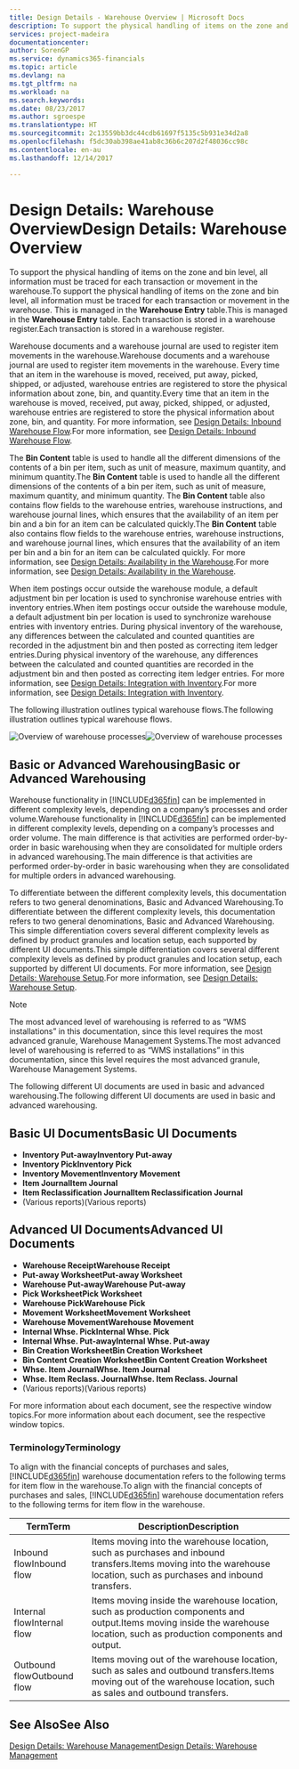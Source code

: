 ```yaml
---
title: Design Details - Warehouse Overview | Microsoft Docs
description: To support the physical handling of items on the zone and bin level, all information must be traced for each transaction or movement in the warehouse. This is managed in the **Warehouse Entry** table. Each transaction is stored in a warehouse register.
services: project-madeira
documentationcenter: 
author: SorenGP
ms.service: dynamics365-financials
ms.topic: article
ms.devlang: na
ms.tgt_pltfrm: na
ms.workload: na
ms.search.keywords: 
ms.date: 08/23/2017
ms.author: sgroespe
ms.translationtype: HT
ms.sourcegitcommit: 2c13559bb3dc44cdb61697f5135c5b931e34d2a8
ms.openlocfilehash: f5dc30ab398ae41ab8c36b6c207d2f48036cc98c
ms.contentlocale: en-au
ms.lasthandoff: 12/14/2017

---
```

# <a name="design-details-warehouse-overview"></a><span data-ttu-id="952b7-105">Design Details: Warehouse Overview</span><span class="sxs-lookup"><span data-stu-id="952b7-105">Design Details: Warehouse Overview</span></span>
<span data-ttu-id="952b7-106">To support the physical handling of items on the zone and bin level, all information must be traced for each transaction or movement in the warehouse.</span><span class="sxs-lookup"><span data-stu-id="952b7-106">To support the physical handling of items on the zone and bin level, all information must be traced for each transaction or movement in the warehouse.</span></span> <span data-ttu-id="952b7-107">This is managed in the **Warehouse Entry** table.</span><span class="sxs-lookup"><span data-stu-id="952b7-107">This is managed in the **Warehouse Entry** table.</span></span> <span data-ttu-id="952b7-108">Each transaction is stored in a warehouse register.</span><span class="sxs-lookup"><span data-stu-id="952b7-108">Each transaction is stored in a warehouse register.</span></span>  

<span data-ttu-id="952b7-109">Warehouse documents and a warehouse journal are used to register item movements in the warehouse.</span><span class="sxs-lookup"><span data-stu-id="952b7-109">Warehouse documents and a warehouse journal are used to register item movements in the warehouse.</span></span> <span data-ttu-id="952b7-110">Every time that an item in the warehouse is moved, received, put away, picked, shipped, or adjusted, warehouse entries are registered to store the physical information about zone, bin, and quantity.</span><span class="sxs-lookup"><span data-stu-id="952b7-110">Every time that an item in the warehouse is moved, received, put away, picked, shipped, or adjusted, warehouse entries are registered to store the physical information about zone, bin, and quantity.</span></span> <span data-ttu-id="952b7-111">For more information, see [Design Details: Inbound Warehouse Flow](design-details-outbound-warehouse-flow.md).</span><span class="sxs-lookup"><span data-stu-id="952b7-111">For more information, see [Design Details: Inbound Warehouse Flow](design-details-outbound-warehouse-flow.md).</span></span>  

<span data-ttu-id="952b7-112">The **Bin Content** table is used to handle all the different dimensions of the contents of a bin per item, such as unit of measure, maximum quantity, and minimum quantity.</span><span class="sxs-lookup"><span data-stu-id="952b7-112">The **Bin Content** table is used to handle all the different dimensions of the contents of a bin per item, such as unit of measure, maximum quantity, and minimum quantity.</span></span> <span data-ttu-id="952b7-113">The **Bin Content** table also contains flow fields to the warehouse entries, warehouse instructions, and warehouse journal lines, which ensures that the availability of an item per bin and a bin for an item can be calculated quickly.</span><span class="sxs-lookup"><span data-stu-id="952b7-113">The **Bin Content** table also contains flow fields to the warehouse entries, warehouse instructions, and warehouse journal lines, which ensures that the availability of an item per bin and a bin for an item can be calculated quickly.</span></span> <span data-ttu-id="952b7-114">For more information, see [Design Details: Availability in the Warehouse](design-details-availability-in-the-warehouse.md).</span><span class="sxs-lookup"><span data-stu-id="952b7-114">For more information, see [Design Details: Availability in the Warehouse](design-details-availability-in-the-warehouse.md).</span></span>  

<span data-ttu-id="952b7-115">When item postings occur outside the warehouse module, a default adjustment bin per location is used to synchronise warehouse entries with inventory entries.</span><span class="sxs-lookup"><span data-stu-id="952b7-115">When item postings occur outside the warehouse module, a default adjustment bin per location is used to synchronize warehouse entries with inventory entries.</span></span> <span data-ttu-id="952b7-116">During physical inventory of the warehouse, any differences between the calculated and counted quantities are recorded in the adjustment bin and then posted as correcting item ledger entries.</span><span class="sxs-lookup"><span data-stu-id="952b7-116">During physical inventory of the warehouse, any differences between the calculated and counted quantities are recorded in the adjustment bin and then posted as correcting item ledger entries.</span></span> <span data-ttu-id="952b7-117">For more information, see [Design Details: Integration with Inventory](design-details-integration-with-inventory.md).</span><span class="sxs-lookup"><span data-stu-id="952b7-117">For more information, see [Design Details: Integration with Inventory](design-details-integration-with-inventory.md).</span></span>  

<span data-ttu-id="952b7-118">The following illustration outlines typical warehouse flows.</span><span class="sxs-lookup"><span data-stu-id="952b7-118">The following illustration outlines typical warehouse flows.</span></span>  

<span data-ttu-id="952b7-119">![Overview of warehouse processes](media/design_details_warehouse_management_overview.png "design_details_warehouse_management_overview")</span><span class="sxs-lookup"><span data-stu-id="952b7-119">![Overview of warehouse processes](media/design_details_warehouse_management_overview.png "design_details_warehouse_management_overview")</span></span>  

## <a name="basic-or-advanced-warehousing"></a><span data-ttu-id="952b7-120">Basic or Advanced Warehousing</span><span class="sxs-lookup"><span data-stu-id="952b7-120">Basic or Advanced Warehousing</span></span>  
<span data-ttu-id="952b7-121">Warehouse functionality in [!INCLUDE[d365fin](includes/d365fin_md.md)] can be implemented in different complexity levels, depending on a company’s processes and order volume.</span><span class="sxs-lookup"><span data-stu-id="952b7-121">Warehouse functionality in [!INCLUDE[d365fin](includes/d365fin_md.md)] can be implemented in different complexity levels, depending on a company’s processes and order volume.</span></span> <span data-ttu-id="952b7-122">The main difference is that activities are performed order-by-order in basic warehousing when they are consolidated for multiple orders in advanced warehousing.</span><span class="sxs-lookup"><span data-stu-id="952b7-122">The main difference is that activities are performed order-by-order in basic warehousing when they are consolidated for multiple orders in advanced warehousing.</span></span>  

 <span data-ttu-id="952b7-123">To differentiate between the different complexity levels, this documentation refers to two general denominations, Basic and Advanced Warehousing.</span><span class="sxs-lookup"><span data-stu-id="952b7-123">To differentiate between the different complexity levels, this documentation refers to two general denominations, Basic and Advanced Warehousing.</span></span> <span data-ttu-id="952b7-124">This simple differentiation covers several different complexity levels as defined by product granules and location setup, each supported by different UI documents.</span><span class="sxs-lookup"><span data-stu-id="952b7-124">This simple differentiation covers several different complexity levels as defined by product granules and location setup, each supported by different UI documents.</span></span> <span data-ttu-id="952b7-125">For more information, see [Design Details: Warehouse Setup](design-details-warehouse-setup.md).</span><span class="sxs-lookup"><span data-stu-id="952b7-125">For more information, see [Design Details: Warehouse Setup](design-details-warehouse-setup.md).</span></span>  

> [!NOTE]  
>  <span data-ttu-id="952b7-126">The most advanced level of warehousing is referred to as “WMS installations” in this documentation, since this level requires the most advanced granule, Warehouse Management Systems.</span><span class="sxs-lookup"><span data-stu-id="952b7-126">The most advanced level of warehousing is referred to as “WMS installations” in this documentation, since this level requires the most advanced granule, Warehouse Management Systems.</span></span>  

 <span data-ttu-id="952b7-127">The following different UI documents are used in basic and advanced warehousing.</span><span class="sxs-lookup"><span data-stu-id="952b7-127">The following different UI documents are used in basic and advanced warehousing.</span></span>  

## <a name="basic-ui-documents"></a><span data-ttu-id="952b7-128">Basic UI Documents</span><span class="sxs-lookup"><span data-stu-id="952b7-128">Basic UI Documents</span></span>  

-   <span data-ttu-id="952b7-129">**Inventory Put-away**</span><span class="sxs-lookup"><span data-stu-id="952b7-129">**Inventory Put-away**</span></span>  
-   <span data-ttu-id="952b7-130">**Inventory Pick**</span><span class="sxs-lookup"><span data-stu-id="952b7-130">**Inventory Pick**</span></span>  
-   <span data-ttu-id="952b7-131">**Inventory Movement**</span><span class="sxs-lookup"><span data-stu-id="952b7-131">**Inventory Movement**</span></span>  
-   <span data-ttu-id="952b7-132">**Item Journal**</span><span class="sxs-lookup"><span data-stu-id="952b7-132">**Item Journal**</span></span>  
-   <span data-ttu-id="952b7-133">**Item Reclassification Journal**</span><span class="sxs-lookup"><span data-stu-id="952b7-133">**Item Reclassification Journal**</span></span>  
-   <span data-ttu-id="952b7-134">(Various reports)</span><span class="sxs-lookup"><span data-stu-id="952b7-134">(Various reports)</span></span>  

## <a name="advanced-ui-documents"></a><span data-ttu-id="952b7-135">Advanced UI Documents</span><span class="sxs-lookup"><span data-stu-id="952b7-135">Advanced UI Documents</span></span>  

-   <span data-ttu-id="952b7-136">**Warehouse Receipt**</span><span class="sxs-lookup"><span data-stu-id="952b7-136">**Warehouse Receipt**</span></span>  
-   <span data-ttu-id="952b7-137">**Put-away Worksheet**</span><span class="sxs-lookup"><span data-stu-id="952b7-137">**Put-away Worksheet**</span></span>  
-   <span data-ttu-id="952b7-138">**Warehouse Put-away**</span><span class="sxs-lookup"><span data-stu-id="952b7-138">**Warehouse Put-away**</span></span>  
-   <span data-ttu-id="952b7-139">**Pick Worksheet**</span><span class="sxs-lookup"><span data-stu-id="952b7-139">**Pick Worksheet**</span></span>  
-   <span data-ttu-id="952b7-140">**Warehouse Pick**</span><span class="sxs-lookup"><span data-stu-id="952b7-140">**Warehouse Pick**</span></span>  
-   <span data-ttu-id="952b7-141">**Movement Worksheet**</span><span class="sxs-lookup"><span data-stu-id="952b7-141">**Movement Worksheet**</span></span>  
-   <span data-ttu-id="952b7-142">**Warehouse Movement**</span><span class="sxs-lookup"><span data-stu-id="952b7-142">**Warehouse Movement**</span></span>  
-   <span data-ttu-id="952b7-143">**Internal Whse. Pick**</span><span class="sxs-lookup"><span data-stu-id="952b7-143">**Internal Whse. Pick**</span></span>  
-   <span data-ttu-id="952b7-144">**Internal Whse. Put-away**</span><span class="sxs-lookup"><span data-stu-id="952b7-144">**Internal Whse. Put-away**</span></span>  
-   <span data-ttu-id="952b7-145">**Bin Creation Worksheet**</span><span class="sxs-lookup"><span data-stu-id="952b7-145">**Bin Creation Worksheet**</span></span>  
-   <span data-ttu-id="952b7-146">**Bin Content Creation Worksheet**</span><span class="sxs-lookup"><span data-stu-id="952b7-146">**Bin Content Creation Worksheet**</span></span>  
-   <span data-ttu-id="952b7-147">**Whse. Item Journal**</span><span class="sxs-lookup"><span data-stu-id="952b7-147">**Whse. Item Journal**</span></span>  
-   <span data-ttu-id="952b7-148">**Whse. Item Reclass. Journal**</span><span class="sxs-lookup"><span data-stu-id="952b7-148">**Whse. Item Reclass. Journal**</span></span>  
-   <span data-ttu-id="952b7-149">(Various reports)</span><span class="sxs-lookup"><span data-stu-id="952b7-149">(Various reports)</span></span>  

<span data-ttu-id="952b7-150">For more information about each document, see the respective window topics.</span><span class="sxs-lookup"><span data-stu-id="952b7-150">For more information about each document, see the respective window topics.</span></span>  

### <a name="terminology"></a><span data-ttu-id="952b7-151">Terminology</span><span class="sxs-lookup"><span data-stu-id="952b7-151">Terminology</span></span>  
<span data-ttu-id="952b7-152">To align with the financial concepts of purchases and sales, [!INCLUDE[d365fin](includes/d365fin_md.md)] warehouse documentation refers to the following terms for item flow in the warehouse.</span><span class="sxs-lookup"><span data-stu-id="952b7-152">To align with the financial concepts of purchases and sales, [!INCLUDE[d365fin](includes/d365fin_md.md)] warehouse documentation refers to the following terms for item flow in the warehouse.</span></span>  

|<span data-ttu-id="952b7-153">Term</span><span class="sxs-lookup"><span data-stu-id="952b7-153">Term</span></span>|<span data-ttu-id="952b7-154">Description</span><span class="sxs-lookup"><span data-stu-id="952b7-154">Description</span></span>|  
|----------|---------------------------------------|  
|<span data-ttu-id="952b7-155">Inbound flow</span><span class="sxs-lookup"><span data-stu-id="952b7-155">Inbound flow</span></span>|<span data-ttu-id="952b7-156">Items moving into the warehouse location, such as purchases and inbound transfers.</span><span class="sxs-lookup"><span data-stu-id="952b7-156">Items moving into the warehouse location, such as purchases and inbound transfers.</span></span>|  
|<span data-ttu-id="952b7-157">Internal flow</span><span class="sxs-lookup"><span data-stu-id="952b7-157">Internal flow</span></span>|<span data-ttu-id="952b7-158">Items moving inside the warehouse location, such as production components and output.</span><span class="sxs-lookup"><span data-stu-id="952b7-158">Items moving inside the warehouse location, such as production components and output.</span></span>|  
|<span data-ttu-id="952b7-159">Outbound flow</span><span class="sxs-lookup"><span data-stu-id="952b7-159">Outbound flow</span></span>|<span data-ttu-id="952b7-160">Items moving out of the warehouse location, such as sales and outbound transfers.</span><span class="sxs-lookup"><span data-stu-id="952b7-160">Items moving out of the warehouse location, such as sales and outbound transfers.</span></span>|  

## <a name="see-also"></a><span data-ttu-id="952b7-161">See Also</span><span class="sxs-lookup"><span data-stu-id="952b7-161">See Also</span></span>  
 [<span data-ttu-id="952b7-162">Design Details: Warehouse Management</span><span class="sxs-lookup"><span data-stu-id="952b7-162">Design Details: Warehouse Management</span></span>](design-details-warehouse-management.md)

